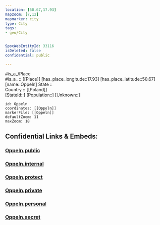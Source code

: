 ```yaml
---
location: [50.67,17.93] 
mapzoom: [7,12] 
mapmarker: city 
type: City
tags:
- geo/City


SpocWebEntityId: 33116
isDeleted: false
confidential: public

---
```

#is_a_/Place  
#is_a_ :: [[Place]] 
[has_place_longitude::17.93] 
[has_place_latitude::50.67] 
[name::Oppeln] 
State ::  
Country :: [[Poland]]  
[StateId::] 
[Population::] 
[Unknown::] 


```leaflet
id: Oppeln
coordinates: [[Oppeln]] 
markerFile: [[Oppeln]] 
defaultZoom: 11 
maxZoom: 18
```


## Confidential Links & Embeds: 

### [Oppeln.public](/_public/\Earth\Continent\Europe\Europe~East\Poland\Provinces~Poland\Opole\CityOppeln.public.md) 

### [Oppeln.internal](/_internal/\Earth\Continent\Europe\Europe~East\Poland\Provinces~Poland\Opole\CityOppeln.internal.md) 

### [Oppeln.protect](/_protect/\Earth\Continent\Europe\Europe~East\Poland\Provinces~Poland\Opole\CityOppeln.protect.md) 

### [Oppeln.private](/_private/\Earth\Continent\Europe\Europe~East\Poland\Provinces~Poland\Opole\CityOppeln.private.md) 

### [Oppeln.personal](/_personal/\Earth\Continent\Europe\Europe~East\Poland\Provinces~Poland\Opole\CityOppeln.personal.md) 

### [Oppeln.secret](/_secret/\Earth\Continent\Europe\Europe~East\Poland\Provinces~Poland\Opole\CityOppeln.secret.md)

